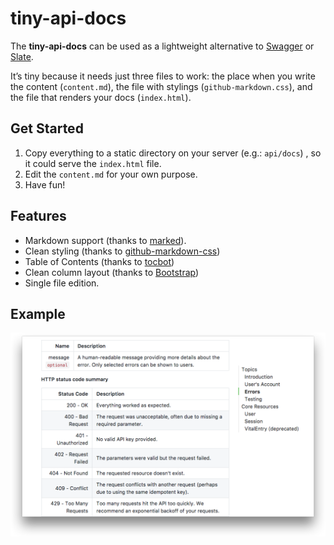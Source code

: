 # tiny-api-docs

The **tiny-api-docs** can be used as a lightweight alternative to [Swagger](https://swagger.io/) or [Slate](https://github.com/lord/slate).

It’s tiny because it needs just three files to work: the place when you write the content (`content.md`), the file with stylings (`github-markdown.css`), and the file that renders your docs (`index.html`).

## Get Started

1. Copy everything to a static directory on your server (e.g.: `api/docs`) , so it could serve the `index.html` file.
2. Edit the `content.md` for your own purpose.
3. Have fun!

## Features

* Markdown support (thanks to [marked](https://github.com/chjj/marked)).
* Clean styling (thanks to [github-markdown-css](https://github.com/sindresorhus/github-markdown-css))
* Table of Contents (thanks to [tocbot](https://github.com/tscanlin/tocbot))
* Clean column layout (thanks to [Bootstrap](http://getbootstrap.com))
* Single file edition.

## Example

![screenshot](screenshot.png)
